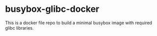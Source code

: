 # busybox-glibc-docker
This is a docker file repo to build a minimal busybox image with required glibc libraries.
